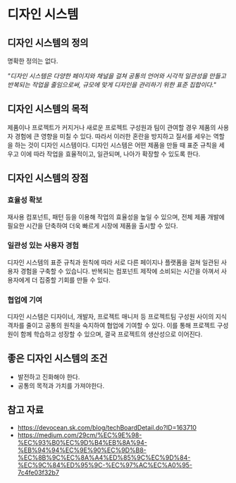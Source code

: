 # 디자인 시스템
## 디자인 시스템의 정의
명확한 정의는 없다.

<em>"디자인 시스템은 다양한 페이지와 채널을 걸쳐 공통의 언어와 시각적 일관성을 만들고 반복되는 작업을 줄임으로써, 규모에 맞게 디자인을 관리하기 위한 표준 집합이다."</em>

## 디자인 시스템의 목적
제품이나 프로젝트가 커지거나 새로운 프로젝트 구성원과 팀이 관여할 경우 제품의 사용자 경험에 큰 영향을 미칠 수 있다. 따라서 이러한 혼란을 방지하고 질서를 세우는 역할을 하는 것이 디자인 시스템이다. 디자인 시스템은 어떤 제품을 만들 때 표준 규칙을 세우고 이에 따라 작업을 효율적이고, 일관되며, 나아가 확장할 수 있도록 한다.

## 디자인 시스템의 장점
### 효율성 확보
재사용 컴포넌트, 패턴 등을 이용해 작업의 효율성을 높일 수 있으며, 전체 제품 개발에 필요한 시간을 단축하여 더욱 빠르게 시장에 제품을 출시할 수 있다.

### 일관성 있는 사용자 경험
디자인 시스템의 표준 규칙과 원칙에 따라 서로 다른 페이지나 플랫폼을 걸쳐 일관된 사용자 경험을 구축할 수 있습니다. 반복되는 컴포넌트 제작에 소비되는 시간을 아껴서 사용자에게 더 집중할 기회를 만들 수 있다.

### 협업에 기여
디자인 시스템은 디자이너, 개발자, 프로젝트 매니저 등 프로젝트팀 구성원 사이의 지식 격차를 줄이고 공통의 원칙을 숙지하여 협업에 기여할 수 있다. 이를 통해 프로젝트 구성원이 함께 학습하고 성장할 수 있으며, 결국 프로젝트의 생산성으로 이어진다.

## 좋은 디자인 시스템의 조건
- 발전하고 진화해야 한다.
- 공통의 목적과 가치를 가져야한다.

## 참고 자료
- https://devocean.sk.com/blog/techBoardDetail.do?ID=163710
- https://medium.com/29cm/%EC%9E%98-%EC%93%B0%EC%9D%B4%EB%8A%94-%EB%94%94%EC%9E%90%EC%9D%B8-%EC%8B%9C%EC%8A%A4%ED%85%9C%EC%9D%84-%EC%9C%84%ED%95%9C-%EC%97%AC%EC%A0%95-7c4fe03f32b7
